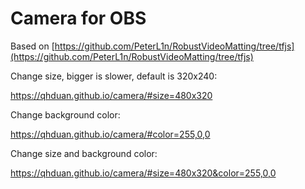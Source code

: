 # Camera for OBS

Based on [https://github.com/PeterL1n/RobustVideoMatting/tree/tfjs](https://github.com/PeterL1n/RobustVideoMatting/tree/tfjs)

Change size, bigger is slower, default is 320x240:

https://qhduan.github.io/camera/#size=480x320

Change background color:

https://qhduan.github.io/camera/#color=255,0,0

Change size and background color:

https://qhduan.github.io/camera/#size=480x320&color=255,0,0
